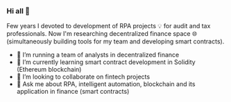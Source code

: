 ### Hi all 👋

Few years I devoted to development of RPA projects :bulb: for audit and tax professionals. Now I'm researching decentralized finance space :globe_with_meridians: (simultaneously building tools for my team and developing smart contracts). 

- :office: I’m running a team of analysts in decentralized finance
- 🌱 I’m currently learning smart contract development in Solidity (Ethereum blockchain)
- 👯 I’m looking to collaborate on fintech projects
- 💬 Ask me about RPA, intelligent automation, blockchain and its application in finance (smart contracts)
